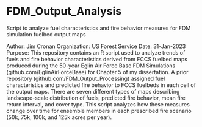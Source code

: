 # FDM_Output_Analysis
Script to analyze fuel characteristics and fire behavior measures for FDM simulation fuelbed output maps

Author: Jim Cronan
Organization: US Forest Service
Date: 31-Jan-2023
Purpose: This repository contains an R script used to analyze trends of fuels and fire behavior characteristics derived from FCCS fuelbed maps produced during the 50-year Eglin Air Force Base FDM Simulations (github.com/EglinAirForceBase) for Chapter 5 of my dissertation. A prior repository (github.com/FDM_Output_Processing) assigned fuel characteristics and predicted fire behavior to FCCS fuelbeds in each cell of the output maps. There are seven different types of maps describing landscape-scale distribution of fuels, predicted fire behavior, mean fire return interval, and cover type. This script analyzes how these measures change over time for ensemble members in each prescribed fire scenario (50k, 75k, 100k, and 125k acres per year).
